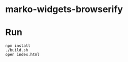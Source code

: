 marko-widgets-browserify
========================

# Run

```
npm install
./build.sh
open index.html
```

